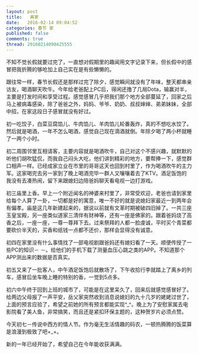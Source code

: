 ```yaml
---
layout: post
title:   离家
date:   2016-02-14 09:04:52
categories: 春节 家
published: false
comments: true
thread: 20160214090425555
---
```


不知不觉长假就要过完了，一直想对假期里的趣闻用文字记录下来，但长假中的感冒把我折腾的够呛加上自己实在是有些懒懒的。

跟往常一样，春节长假还是那样过完了除夕，感觉瞬间就没有了年味，整天都串亲访友，喝酒聊天吹牛。今年给老爸配上PC后，得闲还撸了几局Dota，输赢对半，主要是打发时间和享受过程。感觉感冒几乎把我们那个地方全部蔓延了，回家之后马上被病毒感染，除了爸爸之外，妈妈、爷爷、奶奶、叔叔婶婶、弟弟妹妹，全部中招，在家这段日子感冒就没有好过。

初一吃饺子，白菜豆腐馅儿、牛肉馅儿、羊肉馅儿轮番轰炸，真的不想吃水饺了。然后就是喝酒，一年不怎么喝酒，感觉自己现在滴酒就倒。年除夕喝了两小杯就睡了一两个小时。

初二周围邻里互相请客，主要内容就是喝酒吹牛，自己对这个不感兴趣，就默默的听他们胡吹猛侃，而我自己闷头大吃，他们讲到精彩的地方，要帮捧一下，感觉群口相声一样。已经成家立业在市里的哥哥这天也回到村里了，作为喝酒吹牛的主力军。这家喝完去另一家到了晚上喝酒完毕一群人又嚷嚷着去了KTV。酒足饭饱的我没有去凑热闹，留下来跟媳妇边陪爸妈聊天看电视一边打游戏。

初三庙里上香。早上一个附近闻名的神婆来村里了，非常受欢迎，老爸也请到家里给每个人算了一卦，一切都是好的寓意，唯一不好的就是说媳妇家最近一到两年会有偏孝。庙是这几年新建起来的，据说以前就有文革时期被破四旧掉了。一共三座玉皇宝殿，另一座类似道家三清伴有财神等，还有一座是佛家的。跟着爸妈烧了高香之后，一座一座，一尊一尊拜下去。过来祭拜的人都一脸虔诚，平时买个青菜都要砍价半天的，买香和纸钱一点都不还价，那样会显得没有诚意。

初四在家里没有什么事情找了一部电视剧跟爸妈还有媳妇看了一天。顺便传授了一些PC的知识－ －。给他们的手机下载了测量血压心跳之类的APP。不知道那个APP测出来的数据是否真实。

初五又来了一批客人，中午酒足饭饱后就散场了，下午收拾行李就踏上了离乡的列车，感冒后坐车晚上睡的特别的香，一觉到5点多。

初六中午终于回到上班的城市了，可能是在这里呆久了，回来后就感觉感冒好了。给两边父母报了一声平安，岳父家突然收到消息说媳妇的九十几岁的姥姥过世了，上面的预言应验了，希望之前她的所有预言都能实现^_^。晚上为了安慰家属去电影院看了美人鱼，非常搞笑，而且还是紧扣环保主题的，这种贺岁片必须点赞。

今天初七－传说中西方的情人节。作为毫无生活情趣的码农，一顿热腾腾的饭菜算是浪漫到极致了吧+_+。

新的一年已经开始了，希望自己在今年能收获满满。
